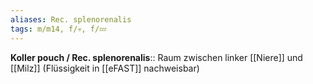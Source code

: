 ```yaml
---
aliases: Rec. splenorenalis
tags: m/m14, f/💀, f/💤
---
```

**Koller pouch / Rec. splenorenalis**:: Raum zwischen linker [[Niere]] und [[Milz]] (Flüssigkeit in [[eFAST]] nachweisbar)